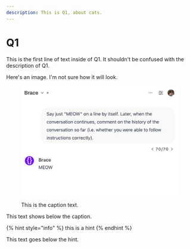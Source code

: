 ```yaml
---
description: This is Q1, about cats.
---
```


# Q1

This is the first line of text inside of Q1. It shouldn't be confused with the description of Q1.

Here's an image. I'm not sure how it will look.

<figure><img src="../.gitbook/assets/auto-continue hung.png" alt="this is the alt text"><figcaption><p>This is the caption text.</p></figcaption></figure>

This text shows below the caption.

{% hint style="info" %}
this is a hint
{% endhint %}

This text goes below the hint.
